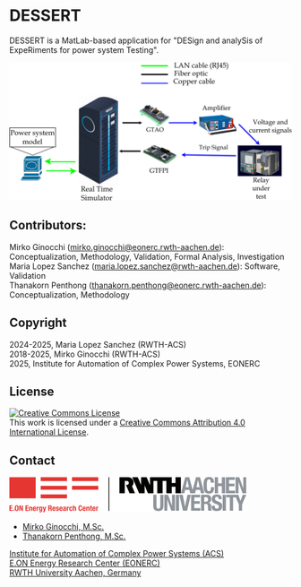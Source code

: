 # DESSERT
DESSERT is a MatLab-based application for "DESign and analySis of ExpeRiments for power system Testing".

<img src="Test_Setup.PNG">

## Contributors:
Mirko Ginocchi (mirko.ginocchi@eonerc.rwth-aachen.de): Conceptualization, Methodology, Validation, Formal Analysis, Investigation <br/>
Maria Lopez Sanchez (maria.lopez.sanchez@rwth-aachen.de): Software, Validation <br/>
Thanakorn Penthong (thanakorn.penthong@eonerc.rwth-aachen.de): Conceptualization, Methodology <br/>

## Copyright
2024-2025, Maria Lopez Sanchez (RWTH-ACS) <br/>
2018-2025, Mirko Ginocchi (RWTH-ACS) <br/>
2025, Institute for Automation of Complex Power Systems, EONERC

## License
<a rel="license" href="http://creativecommons.org/licenses/by/4.0/"><img alt="Creative Commons License" style="border-width:0" src="https://i.creativecommons.org/l/by/4.0/88x31.png" /></a><br />This work is licensed under a <a rel="license" href="http://creativecommons.org/licenses/by/4.0/">Creative Commons Attribution 4.0 International License</a>.

## Contact

[![EONERC ACS Logo](eonerc_logo.png)](http://www.acs.eonerc.rwth-aachen.de)

- [Mirko Ginocchi, M.Sc.](mailto:mirko.ginocchi@eonerc.rwth-aachen.de)
- [Thanakorn Penthong, M.Sc.](mailto:thanakorn.penthong@eonerc.rwth-aachen.de)

[Institute for Automation of Complex Power Systems (ACS)](http://www.acs.eonerc.rwth-aachen.de)  
[E.ON Energy Research Center (EONERC)](http://www.eonerc.rwth-aachen.de)  
[RWTH University Aachen, Germany](http://www.rwth-aachen.de)
